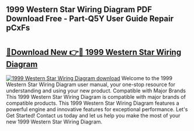 ## 1999 Western Star Wiring Diagram PDF Download Free - Part-Q5Y User Guide Repair pCxFs

# <h2><a href="http://dfprak.blite.top/?on=1999+Western+Star+Wiring+Diagram">🔗Download New 👉🔴 1999 Western Star Wiring Diagram</a></h2>

[![1999 Western Star Wiring Diagram download](https://i.imgur.com/lujVjoI.png)](http://dfprak.blite.top/?on=1999+Western+Star+Wiring+Diagram)
Welcome to the 1999 Western Star Wiring Diagram user manual, your one-stop resource for understanding and using your new product. Compatible with Major Brands This 1999 Western Star Wiring Diagram is compatible with major brands of compatible products. This 1999 Western Star Wiring Diagram features a powerful engine and innovative features for exceptional performance. Let's Get Started! Contact us today and let us help you make the most of your new 1999 Western Star Wiring Diagram.
